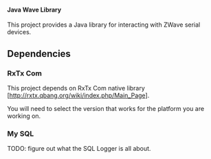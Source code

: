 #### Java Wave Library

This project provides a Java library for interacting with ZWave serial devices.


## Dependencies

### RxTx Com

This project depends on RxTx Com native library [http://rxtx.qbang.org/wiki/index.php/Main_Page]. 

You will need to select the version that works for the platform you are working on.


### My SQL

TODO: figure out what the SQL Logger is all about.